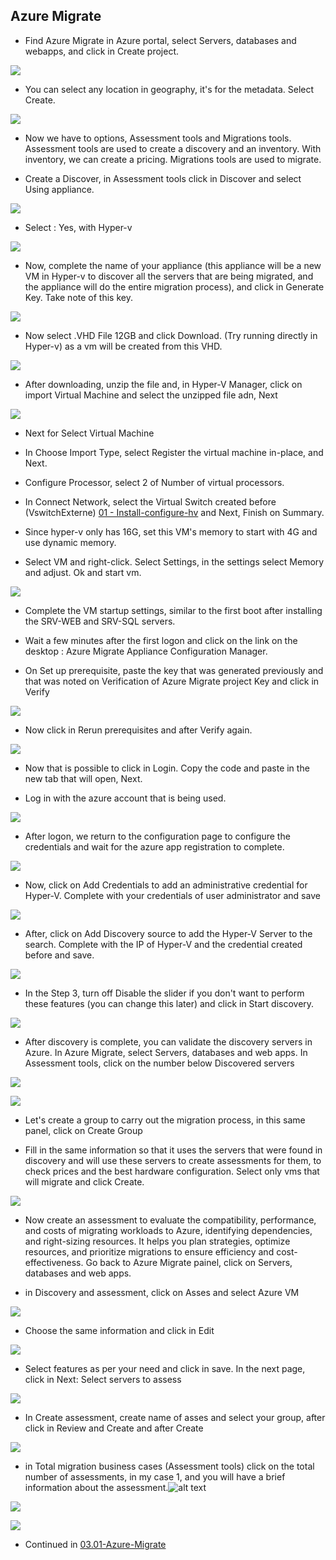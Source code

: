 ## Azure Migrate

* Find Azure Migrate in Azure portal, select Servers, databases and webapps, and click in Create project.

![](/Cloud/img-cloud/pro001.png)

* You can select any location in geography, it's for the metadata. Select Create.

![](/Cloud/img-cloud/pro002.png)

* Now we have to options, Assessment tools and Migrations tools. Assessment tools are used to create a discovery and an inventory. With inventory, we can create a pricing.
Migrations tools are used to migrate.

* Create a Discover, in Assessment tools click in Discover and select Using appliance. 

![](/Cloud/img-cloud/pro003.png)

* Select : Yes, with Hyper-v

![](/Cloud/img-cloud/pro004.png)

* Now, complete the name of your appliance (this appliance will be a new VM in Hyper-v to discover all the servers that are being migrated, and the appliance will do the entire migration process), and click in Generate Key.  Take note of this key.

![](/Cloud/img-cloud/pro005.png)

* Now select .VHD File 12GB and click Download. (Try running directly in Hyper-v) as a vm will be created from this VHD.

![](/Cloud/img-cloud/pro006.png)

* After downloading, unzip the file and, in Hyper-V Manager, click on import Virtual Machine and select the unzipped file adn, Next

![](/Cloud/img-cloud/pro007.png)

* Next for Select Virtual Machine

* In Choose Import Type, select Register the virtual machine in-place, and Next.

* Configure Processor, select 2 of Number of virtual processors.

* In Connect Network, select the Virtual Switch created before (VswitchExterne) [01 - Install-configure-hv](https://github.com/rafamellonh/AzureMigrate/blob/main/On-premises/01%20-%20Install-configure-hv.md) and Next, Finish on Summary.

* Since hyper-v only has 16G, set this VM's memory to start with 4G and use dynamic memory.

* Select VM and right-click. Select Settings, in the settings select Memory and adjust. Ok and start vm.

![](/Cloud/img-cloud/pro008.png)

* Complete the VM startup settings, similar to the first boot after installing the SRV-WEB and SRV-SQL servers.

* Wait a few minutes after the first logon and click on the link on the desktop : Azure Migrate Appliance Configuration Manager.

* On Set up prerequisite, paste the key that was generated previously and that was noted on Verification of Azure Migrate project Key and click in Verify

![](/Cloud/img-cloud/pro009.png)

* Now click in Rerun prerequisites and after Verify again.

![](/Cloud/img-cloud/pro10.png)

* Now that is possible to click in Login. Copy the code and paste in the new tab that will open, Next.

* Log in with the azure account that is being used.

![](/Cloud/img-cloud/pro011.png)

* After logon, we return to the configuration page to configure the credentials and wait for the azure app registration to complete.

![](/Cloud/img-cloud/prod012.png)

* Now, click on Add Credentials to add an administrative credential for Hyper-V. Complete with your credentials of user administrator and save

![](/Cloud/img-cloud/pro013.png)

* After, click on Add Discovery source to add the Hyper-V Server to the search. Complete with the IP of Hyper-V and the credential created before and save.

![](/Cloud/img-cloud/pro014.png)
 
* In the Step 3, turn off Disable the slider if you don't want to perform these features (you can change this later) and click in Start discovery.

![](/Cloud/img-cloud/pro015.png)

* After discovery is complete, you can validate the discovery servers in Azure. In Azure Migrate, select Servers, databases and web apps. In Assessment tools, click on the number below Discovered servers

![](/Cloud/img-cloud/pro016.png)

![](/Cloud/img-cloud/pro017.png)

* Let's create a group to carry out the migration process, in this same panel, click on Create Group

* Fill in the same information so that it uses the servers that were found in discovery and will use these servers to create assessments for them, to check prices and the best hardware configuration. Select only vms that will migrate and click Create.

![](/Cloud/img-cloud/pro018.png)

* Now create an assessment to evaluate the compatibility, performance, and costs of migrating workloads to Azure, identifying dependencies, and right-sizing resources. It helps you plan strategies, optimize resources, and prioritize migrations to ensure efficiency and cost-effectiveness. Go back to Azure Migrate painel, click on Servers, databases and web apps.

* in Discovery and assessment, click on Asses and select Azure VM

![](/Cloud/img-cloud/prod019.png)

* Choose the same information and click in Edit

![](/Cloud/img-cloud/pro020.png)

* Select features as per your need and click in save. In the next page, click in Next: Select servers to assess

![](/Cloud/img-cloud/pro021.png)

* In Create assessment, create name of asses and select your group, after click in Review and Create and after Create

![](/Cloud/img-cloud/pro022.png)

* in Total migration business cases (Assessment tools) click on the total number of assessments, in my case 1, and you will have a brief information about the assessment.![alt text](pro023.png)

![](/Cloud/img-cloud/pro023.png)

![](/Cloud/img-cloud/pro024.png)


* Continued in [03.01-Azure-Migrate ](https://github.com/rafamellonh/AzureMigrate/blob/main/Cloud/03.01-Azure-Migrate.md)